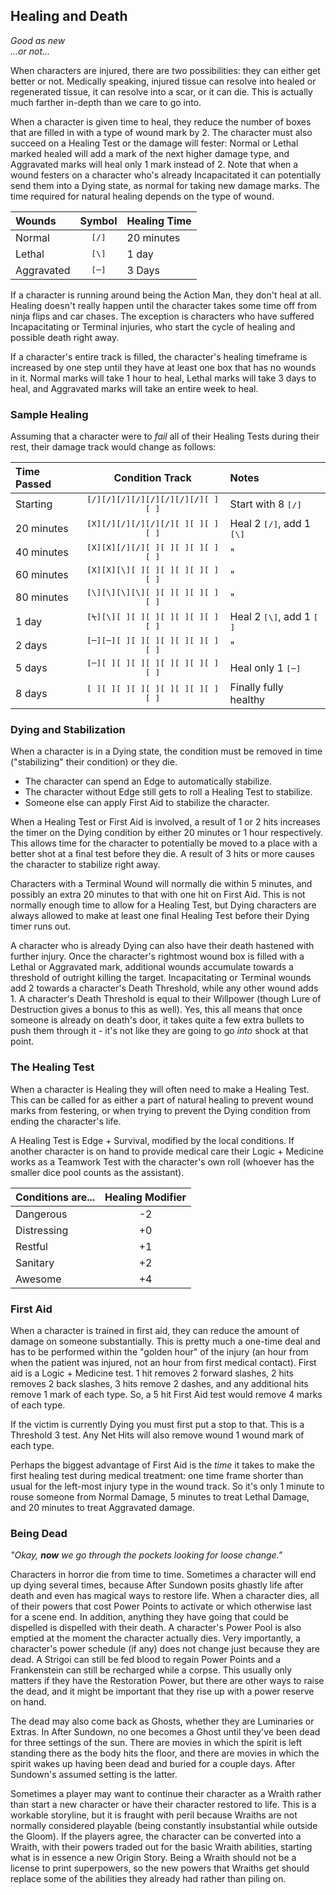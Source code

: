## Healing and Death
_Good as new<br />
...or not..._

When characters are injured, there are two possibilities: they can either get
better or not. Medically speaking, injured tissue can resolve into healed or
regenerated tissue, it can resolve into a scar, or it can die. This is actually
much farther in-depth than we care to go into.

When a character is given time to heal, they reduce the number of boxes that are
filled in with a type of wound mark by 2. The character must also succeed on a
Healing Test or the damage will fester: Normal or Lethal marked healed will add
a mark of the next higher damage type, and Aggravated marks will heal only 1
mark instead of 2. Note that when a wound festers on a character who's already
Incapacitated it can potentially send them into a Dying state, as normal for
taking new damage marks. The time required for natural healing depends on the
type of wound.

| Wounds | Symbol | Healing Time |
|:-------|:------:|:-------------|
| Normal | <tt>[/]</tt> | 20 minutes |
| Lethal | <tt>[\\]</tt> | 1 day |
| Aggravated | <tt>[<s> </s>]</tt> | 3 Days |

If a character is running around being the Action Man, they don't heal at all.
Healing doesn't really happen until the character takes some time off from ninja
flips and car chases. The exception is characters who have suffered
Incapacitating or Terminal injuries, who start the cycle of healing and possible
death right away.

If a character's entire track is filled, the character's healing timeframe is
increased by one step until they have at least one box that has no wounds in it.
Normal marks will take 1 hour to heal, Lethal marks will take 3 days to heal,
and Aggravated marks will take an entire week to heal.

### Sample Healing

Assuming that a character were to _fail_ all of their Healing Tests during their
rest, their damage track would change as follows:

| Time Passed | Condition Track | Notes |
|:-|:-:|:-|
| Starting | <tt>[/][/][/][/][/][/][/][/][ ][ ]</tt> | Start with 8 <tt>[/]</tt>
| 20 minutes | <tt>[X][/][/][/][/][/][ ][ ][ ][ ]</tt> | Heal 2 <tt>[/]</tt>, add 1 <tt>[\\]</tt>
| 40 minutes | <tt>[X][X][/][/][ ][ ][ ][ ][ ][ ]</tt> | "
| 60 minutes | <tt>[X][X][\\][ ][ ][ ][ ][ ][ ][ ]</tt> | "
| 80 minutes | <tt>[\\][\\][\\][\\][ ][ ][ ][ ][ ][ ]</tt> | "
| 1 day | <tt>[<s>\\</s>][\\][ ][ ][ ][ ][ ][ ][ ][ ]</tt> | Heal 2 <tt>[\\]</tt>, add 1 <tt>[<s> </s>]</tt>
| 2 days | <tt>[<s> </s>][<s> </s>][ ][ ][ ][ ][ ][ ][ ][ ]</tt> | "
| 5 days | <tt>[<s> </s>][ ][ ][ ][ ][ ][ ][ ][ ][ ]</tt> | Heal only 1 <tt>[<s> </s>]</tt>
| 8 days | <tt>[ ][ ][ ][ ][ ][ ][ ][ ][ ][ ]</tt> | Finally fully healthy

### Dying and Stabilization

When a character is in a Dying state, the condition must be removed in time
("stabilizing" their condition) or they die.

* The character can spend an Edge to automatically stabilize.
* The character without Edge still gets to roll a Healing Test to stabilize.
* Someone else can apply First Aid to stabilize the character.

When a Healing Test or First Aid is involved, a result of 1 or 2 hits increases
the timer on the Dying condition by either 20 minutes or 1 hour respectively.
This allows time for the character to potentially be moved to a place with a
better shot at a final test before they die. A result of 3 hits or more causes
the character to stabilize right away.

Characters with a Terminal Wound will normally die within 5 minutes, and
possibly an extra 20 minutes to that with one hit on First Aid. This is not
normally enough time to allow for a Healing Test, but Dying characters are
always allowed to make at least one final Healing Test before their Dying timer
runs out.

A character who is already Dying can also have their death hastened with further
injury. Once the character's rightmost wound box is filled with a Lethal or
Aggravated mark, additional wounds accumulate towards a threshold of outright
killing the target. Incapacitating or Terminal wounds add 2 towards a
character's Death Threshold, while any other wound adds 1. A character's Death
Threshold is equal to their Willpower (though Lure of Destruction gives a bonus
to this as well). Yes, this all means that once someone is already on death's
door, it takes quite a few extra bullets to push them through it - it's not like
they are going to go _into_ shock at that point.

### The Healing Test

When a character is Healing they will often need to make a Healing Test. This
can be called for as either a part of natural healing to prevent wound marks
from festering, or when trying to prevent the Dying condition from ending the
character's life.

A Healing Test is Edge + Survival, modified by the local conditions. If another
character is on hand to provide medical care their Logic + Medicine works as a
Teamwork Test with the character's own roll (whoever has the smaller dice pool
counts as the assistant).

| Conditions are... | Healing Modifier |
|:------------------|:----------------:|
| Dangerous | -2 |
| Distressing | +0 |
| Restful | +1 |
| Sanitary | +2 |
| Awesome | +4 |

### First Aid

When a character is trained in first aid, they can reduce the amount of damage
on someone substantially. This is pretty much a one-time deal and has to be
performed within the "golden hour" of the injury (an hour from when the patient
was injured, not an hour from first medical contact). First aid is a Logic +
Medicine test. 1 hit removes 2 forward slashes, 2 hits removes 2 back slashes, 3
hits remove 2 dashes, and any additional hits remove 1 mark of each type. So, a
5 hit First Aid test would remove 4 marks of each type.

If the victim is currently Dying you must first put a stop to that. This is a
Threshold 3 test. Any Net Hits will also remove wound 1 wound mark of each type.

Perhaps the biggest advantage of First Aid is the _time_ it takes to make the
first healing test during medical treatment: one time frame shorter than usual
for the left-most injury type in the wound track. So it's only 1 minute to rouse
someone from Normal Damage, 5 minutes to treat Lethal Damage, and 20 minutes to
treat Aggravated damage.

### Being Dead
_"Okay, **now** we go through the pockets looking for loose change."_

Characters in horror die from time to time. Sometimes a character will end up
dying several times, because After Sundown posits ghastly life after death and
even has magical ways to restore life. When a character dies, all of their
powers that cost Power Points to activate or which otherwise last for a scene
end. In addition, anything they have going that could be dispelled is dispelled
with their death. A character's Power Pool is also emptied at the moment the
character actually dies. Very importantly, a character's power schedule (if any)
does not change just because they are dead. A Strigoi can still be fed blood to
regain Power Points and a Frankenstein can still be recharged while a corpse.
This usually only matters if they have the Restoration Power, but there are
other ways to raise the dead, and it might be important that they rise up with a
power reserve on hand.

The dead may also come back as Ghosts, whether they are Luminaries or Extras. In
After Sundown, no one becomes a Ghost until they've been dead for three settings
of the sun. There are movies in which the spirit is left standing there as the
body hits the floor, and there are movies in which the spirit wakes up having
been dead and buried for a couple days. After Sundown's assumed setting is the
latter.

Sometimes a player may want to continue their character as a Wraith rather than
start a new character or have their character restored to life. This is a
workable storyline, but it is fraught with peril because Wraiths are not
normally considered playable (being constantly insubstantial while outside the
Gloom). If the players agree, the character can be converted into a Wraith, with
their powers traded out for the basic Wraith abilities, starting what is in
essence a new Origin Story. Being a Wraith should not be a license to print
superpowers, so the new powers that Wraiths get should replace some of the
abilities they already had rather than piling on.
